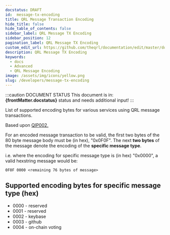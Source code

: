 ```yaml
---
docstatus: DRAFT
id:  message-tx-encoding
title: QRL Message Transaction Encoding
hide_title: false
hide_table_of_contents: false
sidebar_label: QRL Message TX Encoding
sidebar_position: 12
pagination_label: QRL Message TX Encoding
custom_edit_url: https://github.com/theqrl/documentation/edit/master/docs/basics/what-is-qrl.md
description: QRL Message TX Encoding
keywords:
  - docs
  - Advanced
  - QRL Message Encoding
image: /assets/img/icons/yellow.png
slug: /developers/message-tx-encoding
---
```


:::caution DOCUMENT STATUS 
<span>This document is in: <b>{frontMatter.docstatus}</b> status and needs additional input!</span>
:::


List of supported encoding bytes for various services using QRL message transactions. 

Based upon [QIP002.](https://github.com/theQRL/qips/tree/master/2.Proposals/1.%20Open/2%20-%20MessageTransaction%20Encoded%20Message%20Standard)

For an encoded message transaction to be valid, the first two bytes of the 80 byte message body must be (in hex), "0x0F0F".
The next **two bytes** of the message denote the encoding of the **specific message type**.

i.e. where the encoding for specific message type is (in hex) "0x0000", a valid hexstring message would be:
 
`0F0F 0000 <remaining 76 bytes of message>`

## Supported encoding bytes for specific message type (hex)

- 0000 - reserved
- 0001 - reserved
- 0002 - keybase
- 0003 - github
- 0004 - on-chain voting



